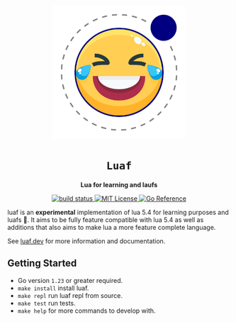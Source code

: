 <div align="center">
  <img src="https://github.com/tanema/luaf/raw/main/docs/luaf.svg?sanitize=true" width=300/>
  <h1><code>Luaf</code></h1>
  <p>
    <strong>Lua for learning and laufs </strong>
  </p>
  <p>
    <a href="https://github.com/tanema/luaf/actions">
      <img src="https://github.com/tanema/luaf/actions/workflows/go.yml/badge.svg?sanitize=true" alt="build status" />
    </a>
    <a href="https://opensource.org/licenses/MIT">
      <img src="https://img.shields.io/badge/License-MIT-blue.svg" alt="MIT License" />
    </a>
    <a href="https://pkg.go.dev/github.com/tanema/luaf">
      <img src="https://pkg.go.dev/badge/github.com/tanema/luaf.svg" alt="Go Reference">
    </a>
  </p>
</div>

luaf is an **experimental** implementation of lua 5.4 for learning purposes and luafs 🤠.
It aims to be fully feature compatible with lua 5.4 as well as additions that also
aims to make lua a more feature complete language.

See [luaf.dev](https://luaf.dev) for more information and documentation.

## Getting Started
- Go version `1.23` or greater required.
- `make install` install luaf.
- `make repl` run luaf repl from source.
- `make test` run tests.
- `make help` for more commands to develop with.
